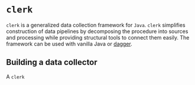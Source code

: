 # `clerk`

`clerk` is a generalized data collection framework for `Java`. `clerk` simplifies construction of data pipelines by decomposing the procedure into sources and processing while providing structural tools to connect them easily. The framework can be used with vanilla Java or [dagger](https://dagger.dev/).

## Building a data collector

A `clerk`
